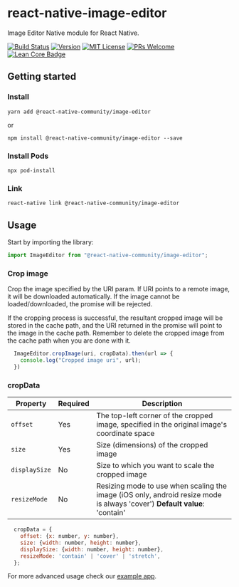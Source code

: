 # react-native-image-editor

Image Editor Native module for React Native.

[![Build Status][build-badge]][build]
[![Version][version-badge]][package]
[![MIT License][license-badge]][license]
[![PRs Welcome][prs-welcome-badge]][prs-welcome]
[![Lean Core Badge][lean-core-badge]][lean-core-issue]

## Getting started

### Install

`yarn add @react-native-community/image-editor`

or

`npm install @react-native-community/image-editor --save`

### Install Pods

`npx pod-install`

### Link

`react-native link @react-native-community/image-editor`

## Usage

Start by importing the library:

```javascript
import ImageEditor from "@react-native-community/image-editor";
```

### Crop image

Crop the image specified by the URI param. If URI points to a remote image, it will be downloaded automatically. If the image cannot be loaded/downloaded, the promise will be rejected.

If the cropping process is successful, the resultant cropped image will be stored in the cache path, and the URI returned in the promise will point to the image in the cache path. Remember to delete the cropped image from the cache path when you are done with it.

```javascript
  ImageEditor.cropImage(uri, cropData).then(url => {
    console.log("Cropped image uri", url);
  })
```

### cropData
| Property      | Required | Description                                                                                                                |
|---------------|----------|----------------------------------------------------------------------------------------------------------------------------|
| `offset`      | Yes      | The top-left corner of the cropped image, specified in the original image's coordinate space                               |
| `size`        | Yes      | Size (dimensions) of the cropped image                                                                                     |
| `displaySize` | No       | Size to which you want to scale the cropped image                                                                          |
| `resizeMode`  | No       | Resizing mode to use when scaling the image (iOS only, android resize mode is always 'cover') **Default value**: 'contain' |

```javascript
  cropData = {
    offset: {x: number, y: number},
    size: {width: number, height: number},
    displaySize: {width: number, height: number},
    resizeMode: 'contain' | 'cover' | 'stretch',
  };
```

For more advanced usage check our [example app](/example/src/App.js).

<!-- badges -->
[build-badge]: https://img.shields.io/circleci/project/github/react-native-community/react-native-image-editor/master.svg?style=flat-square
[build]: https://circleci.com/gh/react-native-community/react-native-image-editor
[version-badge]: https://img.shields.io/npm/v/@react-native-community/image-editor.svg?style=flat-square
[package]: https://www.npmjs.com/package/@react-native-community/image-editor
[license-badge]: https://img.shields.io/npm/l/@react-native-community/image-editor.svg?style=flat-square
[license]: https://opensource.org/licenses/MIT
[prs-welcome-badge]: https://img.shields.io/badge/PRs-welcome-brightgreen.svg?style=flat-square
[prs-welcome]: http://makeapullrequest.com
[lean-core-badge]: https://img.shields.io/badge/Lean%20Core-Extracted-brightgreen.svg?style=flat-square
[lean-core-issue]: https://github.com/facebook/react-native/issues/23313
